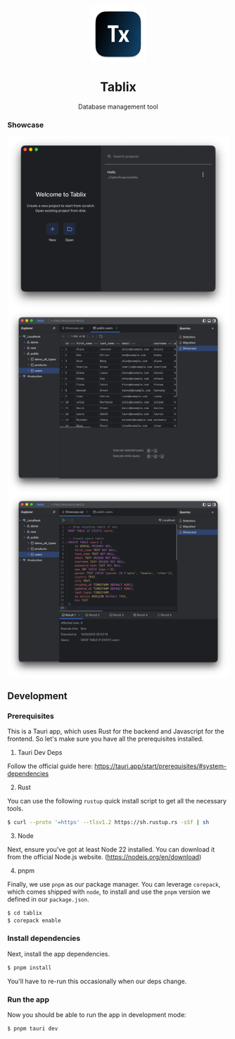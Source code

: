 <div align="center">
  <img align="center" width="128px" src="./crates/tablix-tauri/icons/icon.png" />
	<h1 align="center"><b>Tablix</b></h1>
	<p align="center">
		Database management tool
  </p>
</div>

### Showcase
<img align="center" src="./assets/welcome.png" alt="Welcome Page Screenshot" />
<img align="center" src="./assets/tableview.png" alt="Table View Screenshot" />
<img align="center" src="./assets/editor.png" alt="Editor Screenshot" />

## Development
### Prerequisites

This is a Tauri app, which uses Rust for the backend and Javascript for the frontend. So let's make sure you have all the prerequisites installed.

1. Tauri Dev Deps

Follow the official guide here: https://tauri.app/start/prerequisites/#system-dependencies

2. Rust

You can use the following `rustup` quick install script to get all the necessary tools.

```bash
$ curl --proto '=https' --tlsv1.2 https://sh.rustup.rs -sSf | sh
```

3. Node

Next, ensure you've got at least Node 22 installed. You can download it from the official Node.js website.
(https://nodejs.org/en/download)

4. pnpm

Finally, we use `pnpm` as our package manager. You can leverage `corepack`, which comes shipped with `node`, to install and use the `pnpm` version we defined in our `package.json`.

```bash
$ cd tablix
$ corepack enable
```

### Install dependencies

Next, install the app dependencies.

```bash
$ pnpm install 
```

You'll have to re-run this occasionally when our deps change.

### Run the app

Now you should be able to run the app in development mode:

```bash
$ pnpm tauri dev
```
